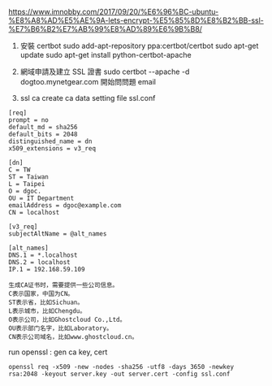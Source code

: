 https://www.imnobby.com/2017/09/20/%E6%96%BC-ubuntu-%E8%A8%AD%E5%AE%9A-lets-encrypt-%E5%85%8D%E8%B2%BB-ssl-%E7%B6%B2%E7%AB%99%E8%AD%89%E6%9B%B8/
1. 安裝 certbot
  sudo add-apt-repository ppa:certbot/certbot
  sudo apt-get update
  sudo apt-get install python-certbot-apache
2. 網域申請及建立 SSL 證書
  sudo certbot --apache -d dogtoo.mynetgear.com
  開始問問題
    email
    
3. ssl ca create
ca data setting file ssl.conf
```
[req]
prompt = no
default_md = sha256
default_bits = 2048
distinguished_name = dn
x509_extensions = v3_req

[dn]
C = TW
ST = Taiwan
L = Taipei
O = dgoc.
OU = IT Department
emailAddress = dgoc@example.com
CN = localhost

[v3_req]
subjectAltName = @alt_names

[alt_names]
DNS.1 = *.localhost
DNS.2 = localhost
IP.1 = 192.168.59.109
```
```
生成CA证书时，需要提供一些公司信息。
C表示国家，中国为CN。
ST表示省，比如Sichuan。
L表示城市，比如Chengdu。
O表示公司，比如Ghostcloud Co.,Ltd。
OU表示部门名字，比如Laboratory。
CN表示公司域名，比如www.ghostcloud.cn。
```


run openssl : gen ca key, cert
```
openssl req -x509 -new -nodes -sha256 -utf8 -days 3650 -newkey rsa:2048 -keyout server.key -out server.cert -config ssl.conf
```
